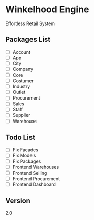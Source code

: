 Winkelhood Engine
=========

Effortless Retail System

Packages List
----

- [ ] Account
- [ ] App
- [ ] City
- [ ] Company
- [ ] Core
- [ ] Costumer
- [ ] Industry
- [ ] Outlet
- [ ] Procurement
- [ ] Sales
- [ ] Staff
- [ ] Supplier
- [ ] Warehouse

Todo List
----

- [ ] Fix Facades
- [ ] Fix Models
- [ ] Fix Packages
- [ ] Frontend Warehouses
- [ ] Frontend Selling
- [ ] Frontend Procurement
- [ ] Frontend Dashboard

Version
----

2.0

